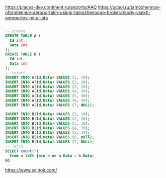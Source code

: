 https://places-dev.continent.ru/airports/AAQ
https://ucsol.ru/tamozhennoe-oformlenie/v-aeroportakh-uslugi-tamozhennogo-brokera/kody-vsekh-aeroportov-mira-iata

```sql

-- create
CREATE TABLE A (
  Id int,
  Data int
);
CREATE TABLE B (
  Id int,
  Data int
);
-- insert
INSERT INTO A(Id,Data) VALUES (1, 10);
INSERT INTO A(Id,Data) VALUES (2, 20);
INSERT INTO A(Id,Data) VALUES (3, 20);
INSERT INTO A(Id,Data) VALUES (4, 30);
INSERT INTO A(Id,Data) VALUES (5, 30);
INSERT INTO A(Id,Data) VALUES (6, 40);
INSERT INTO A(Id,Data) VALUES (7, NULL);

INSERT INTO B(Id,Data) VALUES (1, 10);
INSERT INTO B(Id,Data) VALUES (2, 20);
INSERT INTO B(Id,Data) VALUES (3, 30);
INSERT INTO B(Id,Data) VALUES (4, 30);
INSERT INTO B(Id,Data) VALUES (5, 30);
INSERT INTO B(Id,Data) VALUES (6, null);
INSERT INTO B(Id,Data) VALUES (7, NULL);
-- fetch 
SELECT count(*)
  from a left join b on a.Data = b.Data;
GO
```

https://www.sqlnoir.com/